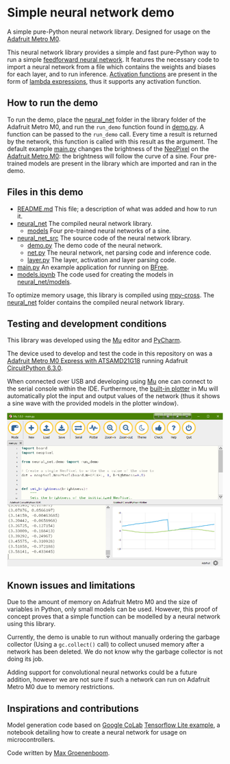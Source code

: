 # Simple neural network demo

A simple pure-Python neural network library. Designed for usage on the [Adafruit Metro M0](https://www.adafruit.com/product/3505).

This neural network library provides a simple and fast pure-Python way to run a simple [feedforward neural network](https://en.wikipedia.org/wiki/Feedforward_neural_network). It features the necessary code to import a neural network from a file which contains the weights and biases for each layer, and to run inference.
[Activation functions](https://en.wikipedia.org/wiki/Activation_function) are present in the form of [lambda expressions](https://www.w3schools.com/python/python_lambda.asp), thus it supports any activation function.

## How to run the demo

To run the demo, place the [neural_net](neural_net) folder in the library folder of the Adafruit Metro M0, and run the `run_demo` function found in [demo.py](neural_net_src/demo.py). A function can be passed to the `run_demo` call. Every time a result is returned by the network, this function is called with this result as the argument.
The default example [main.py](main.py) changes the brightness of the [NeoPixel](https://www.adafruit.com/category/168) on the [Adafruit Metro M0](https://www.adafruit.com/product/3505): the brightness will follow the curve of a sine. Four pre-trained models are present in the library which are imported and ran in the demo.

## Files in this demo

- [README.md](README.md) This file; a description of what was added and how to run it.
- [neural_net](neural_net) The compiled neural network library.
    - [models](neural_net/models) Four pre-trained neural networks of a sine.
- [neural_net_src](neural_net_src) The source code of the neural network library.
    - [demo.py](neural_net_src/demo.py) The demo code of the neural network.
    - [net.py](neural_net_src/net.py) The neural network, net parsing code and inference code.
    - [layer.py](neural_net_src/layer.py) The layer, activation and layer parsing code.
- [main.py](main.py) An example application for running on [BFree](https://github.com/TUDSSL/BFree/).
- [models.ipynb](models.ipynb) The code used for creating the models in [neural_net/models](neural_net/models).

To optimize memory usage, this library is compiled using [mpy-cross](https://learn.adafruit.com/creating-and-sharing-a-circuitpython-library?view=all#mpy-2982472-11). The [neural_net](neural_net) folder contains the compiled neural network library.

## Testing and development conditions

This library was developed using the [Mu](https://learn.adafruit.com/welcome-to-circuitpython/installing-mu-editor) editor and [PyCharm](https://www.jetbrains.com/pycharm/).

The device used to develop and test the code in this repository on was a [Adafruit Metro M0 Express with ATSAMD21G18](https://www.adafruit.com/product/3505) running Adafruit [CircuitPython 6.3.0](https://circuitpython.org/).

When connected over USB and developing using [Mu](https://learn.adafruit.com/welcome-to-circuitpython/installing-mu-editor) one can connect to the serial console within the IDE. Furthermore, the [built-in plotter](https://codewith.mu/en/tutorials/1.1/plotter) in Mu will automatically plot the input and output values of the network (thus it shows a sine wave with the provided models in the plotter window).

![Mu interface](mu.png "Mu interface")

## Known issues and limitations

Due to the amount of memory on Adafruit Metro M0 and the size of variables in Python, only small models can be used. However, this proof of concept proves that a simple function can be modelled by a neural network using this library.

Currently, the demo is unable to run without manually ordering the garbage collector (Using a `gc.collect()` call) to collect unused memory after a network has been deleted. We do not know why the garbage collector is not doing its job.

Adding support for convolutional neural networks could be a future addition, however we are not sure if such a network can run on Adafruit Metro M0 due to memory restrictions.

## Inspirations and contributions

Model generation code based on [Google CoLab](https://colab.research.google.com/) [Tensorflow Lite example](https://colab.research.google.com/github/tensorflow/tensorflow/blob/master/tensorflow/lite/micro/examples/hello_world/train/train_hello_world_model.ipynb), a notebook detailing how to create a neural network for usage on microcontrollers.

Code written by [Max Groenenboom](https://github.com/MaxGroenenboom).
